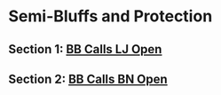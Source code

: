 # Semi-Bluffs and Protection

## Section 1: [BB Calls LJ Open](lj-rfi-bb-call-bb-hero/section.md)

## Section 2: [BB Calls BN Open](bn-rfi-bb-call/section.md)